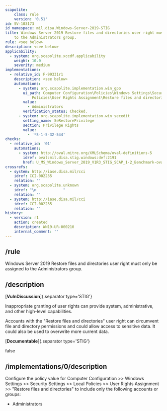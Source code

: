 ```yaml
---
scapolite:
    class: rule
    version: '0.51'
id: SV-103173
id_namespace: mil.disa.Windows-Server-2019-STIG
title: Windows Server 2019 Restore files and directories user right must only be assigned
    to the Administrators group.
rule: <see below>
description: <see below>
applicability:
  - system: org.scapolite.xccdf.applicability
    weight: 10.0
    severity: medium
implementations:
  - relative_id: F-99331r1
    description: <see below>
    automations:
      - system: org.scapolite.implementation.win_gpo
        ui_path: Computer Configuration\Policies\Windows Settings\Security Settings\Local
            Policies\User Rights Assignment\Restore files and directories
        value:
          - Administrators
        verification_status: Checked.
      - system: org.scapolite.implementation.win_secedit
        setting_name: SeRestorePrivilege
        section: Privilege Rights
        value:
          - '*S-1-5-32-544'
checks:
  - relative_id: '01'
    automations:
      - system: http://oval.mitre.org/XMLSchema/oval-definitions-5
        idref: oval:mil.disa.stig.windows:def:2191
        href: U_MS_Windows_Server_2019_V1R3_STIG_SCAP_1-2_Benchmark-oval.xml
crossrefs:
  - system: http://iase.disa.mil/cci
    idref: CCI-002235
    relation: ''
  - system: org.scapolite.unknown
    idref: "\n            "
    relation: ''
  - system: http://iase.disa.mil/cci
    idref: CCI-002235
    relation: ''
history:
  - version: r1
    action: created
    description: WN19-UR-000210
    internal_comment: ''
---
```



## /rule

Windows Server 2019 Restore files and directories user right must only be assigned to the Administrators group.

## /description

[**VulnDiscussion**]{.separator type='STIG'}

Inappropriate granting of user rights can provide system, administrative, and other high-level capabilities.

Accounts with the "Restore files and directories" user right can circumvent file and directory permissions and could allow access to sensitive data. It could also be used to overwrite more current data.

[**Documentable**]{.separator type='STIG'}

false

## /implementations/0/description

Configure the policy value for Computer Configuration >> Windows Settings >> Security Settings >> Local Policies >> User Rights Assignment >> "Restore files and directories" to include only the following accounts or groups:

- Administrators
